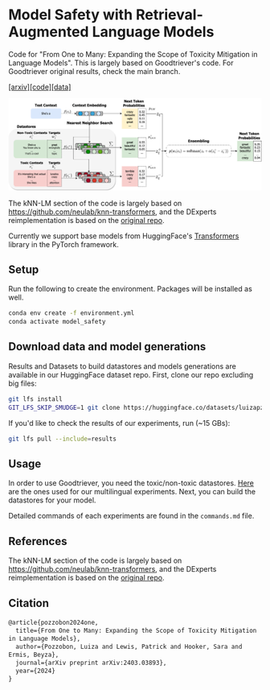# Model Safety with Retrieval-Augmented Language Models

Code for "From One to Many: Expanding the Scope of Toxicity Mitigation in Language Models". This is largely based on Goodtriever's code. For Goodtriever original results, check the main branch.

[[arxiv]](https://arxiv.org/pdf/2403.03893)[[code]](https://github.com/for-ai/goodtriever)[[data]](https://huggingface.co/datasets/luizapzbn/from-one-to-many-toxicity-mitigation)

![Goodtriever](images/goodtriever.png)

The kNN-LM section of the code is largely based on https://github.com/neulab/knn-transformers,
and the DExperts reimplementation is based on the [original repo](https://github.com/alisawuffles/DExperts).

Currently we support base models from HuggingFace's [Transformers](https://github.com/huggingface/transformers) library in the PyTorch framework.

## Setup

Run the following to create the environment. Packages will be installed as well.
```bash
conda env create -f environment.yml
conda activate model_safety
```

## Download data and model generations

Results and Datasets to build datastores and models generations are available in our HuggingFace dataset repo. First, clone our repo excluding big files:

```bash
git lfs install
GIT_LFS_SKIP_SMUDGE=1 git clone https://huggingface.co/datasets/luizapzbn/from-one-to-many-toxicity-mitigation
```

If you'd like to check the results of our experiments, run (~15 GBs):

```bash
git lfs pull --include=results
```


## Usage

In order to use Goodtriever, you need the toxic/non-toxic datastores. [Here](https://huggingface.co/datasets/luizapzbn/from-one-to-many-toxicity-mitigation/train) are the ones used for our multilingual experiments. Next, you can build the datastores for your model.

Detailed commands of each experiments are found in the `commands.md` file.

## References

The kNN-LM section of the code is largely based on https://github.com/neulab/knn-transformers,
and the DExperts reimplementation is based on the [original repo](https://github.com/alisawuffles/DExperts).

## Citation

```
@article{pozzobon2024one,
  title={From One to Many: Expanding the Scope of Toxicity Mitigation in Language Models},
  author={Pozzobon, Luiza and Lewis, Patrick and Hooker, Sara and Ermis, Beyza},
  journal={arXiv preprint arXiv:2403.03893},
  year={2024}
}
```
